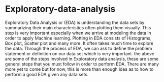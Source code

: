 # Exploratory-data-analysis
Exploratory Data Analysis or (EDA) is understanding the data sets by summarizing their main characteristics often plotting them visually.
This step is very important especially when we arrive at modeling the data in order to apply Machine learning.
Plotting in EDA consists of Histograms, Box plot, Scatter plot and many more. It often takes much time to explore the data. 
Through the process of EDA, we can ask to define the problem statement or definition on our data set which is very important.
the above are some of the steps involved in Exploratory data analysis, these are some general steps that you must follow in order to perform EDA.
There are many more yet to come but for now, this is more than enough idea as to how to perform a good EDA given any data sets.
